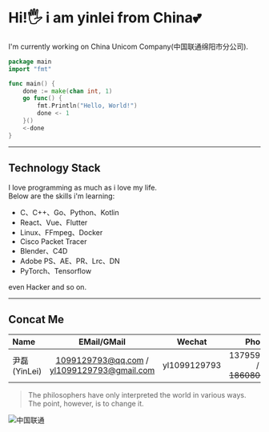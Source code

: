 # Hi!🖐️ i am **yinlei** from China💕

I'm currently working on China Unicom Company(中国联通绵阳市分公司).

```go 
package main 
import "fmt"

func main() {
    done := make(chan int, 1)
    go func() {
        fmt.Println("Hello, World!")
        done <- 1
    }()
    <-done
}
```

***

## Technology Stack
I love programming as much as i love my life.  
Below are the skills i'm learning:
- C、C++、Go、Python、Kotlin
- React、Vue、Flutter
- Linux、FFmpeg、Docker
- Cisco Packet Tracer
- Blender、C4D
- Adobe PS、AE、PR、Lrc、DN
- PyTorch、Tensorflow

even Hacker and so on.

***

## Concat Me

| Name | EMail/GMail | Wechat | Phone | YouTube | Bilibili |
| :--- | :---: | :---: | :---: | :---: | ---: |
| 尹磊(YinLei) | 1099129793@qq.com / yl1099129793@gmail.com | yl1099129793 | 13795950539 / ~~18608091120~~ | [lei yin](https://www.youtube.com/channel/UClg53fJlRO-5GAwGoHjxP0A) | [yinleiCoder](https://space.bilibili.com/355529756?spm_id_from=333.976.0.0) |

> The philosophers have only interpreted the world in various ways.  
>  The point, however, is to change it.

![中国联通](https://img.zcool.cn/community/014cb86155236511013f22cfb031ad.jpg?x-oss-process=image/auto-orient,1/resize,m_lfit,w_1280,limit_1/sharpen,100/format,webp/quality,Q_100)